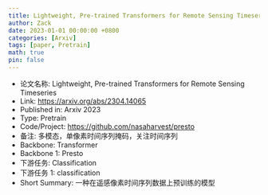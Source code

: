 ```yaml
---
title: Lightweight, Pre-trained Transformers for Remote Sensing Timeseries
author: Zack
date: 2023-01-01 00:00:00 +0800
categories: [Arxiv]
tags: [paper, Pretrain]
math: true
pin: false
---
```

- 论文名称: Lightweight, Pre-trained Transformers for Remote Sensing Timeseries
- Link: https://arxiv.org/abs/2304.14065
- Published in: Arxiv 2023
- Type: Pretrain
- Code/Project: https://github.com/nasaharvest/presto
- 备注: 多模态，单像素时间序列掩码，关注时间序列
- Backbone: Transformer
- Backbone 1: Presto
- 下游任务: Classification
- 下游任务 1: classification
- Short Summary: 一种在遥感像素时间序列数据上预训练的模型
